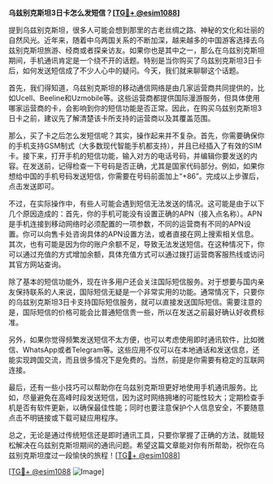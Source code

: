 **乌兹别克斯坦3日卡怎么发短信？[[TG💪+ @esim1088](https://t.me/s/esim1088)]**

提到乌兹别克斯坦，很多人可能会想到那里的古老丝绸之路、神秘的文化和壮丽的自然风光。近年来，随着中乌两国关系的不断加深，越来越多的中国游客选择去乌兹别克斯坦旅游、经商或者探亲访友。如果你也是其中之一，那么在乌兹别克斯坦期间，手机通讯肯定是一个绕不开的话题。特别是当你购买了乌兹别克斯坦3日卡后，如何发送短信成了不少人心中的疑问。今天，我们就来聊聊这个话题。

首先，我们得知道，乌兹别克斯坦的移动通信网络是由几家运营商共同提供的，比如Ucell、Beeline和Uzmobile等。这些运营商都提供国际漫游服务，但具体使用哪家运营商的卡，会影响到你的短信功能是否正常。因此，在购买乌兹别克斯坦3日卡之前，建议先了解清楚该卡所支持的运营商以及其覆盖范围。

那么，买了卡之后怎么发短信呢？其实，操作起来并不复杂。首先，你需要确保你的手机支持GSM制式（大多数现代智能手机都支持），并且已经插入了有效的SIM卡。接下来，打开手机的短信功能，输入对方的电话号码，并编辑你要发送的内容。在发送前，记得检查一下号码是否正确，尤其是国家代码部分。例如，如果你想给中国的手机号码发送短信，你需要在号码前面加上“+86”。完成以上步骤后，点击发送即可。

不过，在实际操作中，有些人可能会遇到短信无法发送的情况。这可能是由于以下几个原因造成的：首先，你的手机可能没有设置正确的APN（接入点名称）。APN是手机连接到移动网络时必须配置的一项参数，不同的运营商有不同的APN设置。你可以向售卡处咨询具体的APN设置方法，或者直接在网上搜索相关信息。其次，也有可能是因为你的账户余额不足，导致无法发送短信。在这种情况下，你可以通过充值的方式增加余额，具体充值方式可以通过拨打运营商客服热线或访问其官方网站查询。

除了基本的短信功能外，现在许多用户还会关注国际短信服务。对于想要与国内亲友保持联系的人来说，国际短信无疑是一个非常实用的功能。通常情况下，只要你的乌兹别克斯坦3日卡支持国际短信服务，就可以直接发送国际短信。需要注意的是，国际短信的价格可能会比普通短信贵一些，所以在发送之前最好确认好收费标准。

另外，如果你觉得频繁发送短信不太方便，也可以考虑使用即时通讯软件，比如微信、WhatsApp或者Telegram等。这些应用不仅可以在本地通话和发送信息，还能实现跨国交流，而且很多情况下是免费的。当然，前提是你需要有稳定的互联网连接。

最后，还有一些小技巧可以帮助你在乌兹别克斯坦更好地使用手机通讯服务。比如，尽量避免在高峰时段发送短信，因为这时网络拥堵的可能性较大；定期检查手机是否有软件更新，以确保最佳性能；同时也要注意保护个人信息安全，不要随意点击不明链接或下载可疑应用程序。

总之，无论是通过传统短信还是即时通讯工具，只要你掌握了正确的方法，就能轻松解决在乌兹别克斯坦期间的通讯问题。希望这篇文章能对你有所帮助，祝你在乌兹别克斯坦度过一段愉快的旅程！[[TG💪+ @esim1088](https://t.me/s/esim1088)]

[[TG💪+ @esim1088](https://t.me/s/esim1088) ![Image](https://i.postimg.cc/4NQfJmqS/Snipaste-2025-05-13-00-14-12.png)]